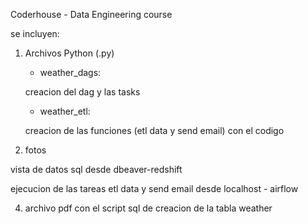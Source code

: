 Coderhouse - Data Engineering course

se incluyen:

1. Archivos Python (.py)

   - weather_dags: 
   
   creacion del dag y las tasks

   - weather_etl:
   
   creacion de las funciones (etl data y send email) con el codigo


3. fotos


vista de datos sql desde dbeaver-redshift

ejecucion de las tareas etl data y send email desde localhost - airflow

4. archivo pdf con el script sql de creacion de la tabla weather

